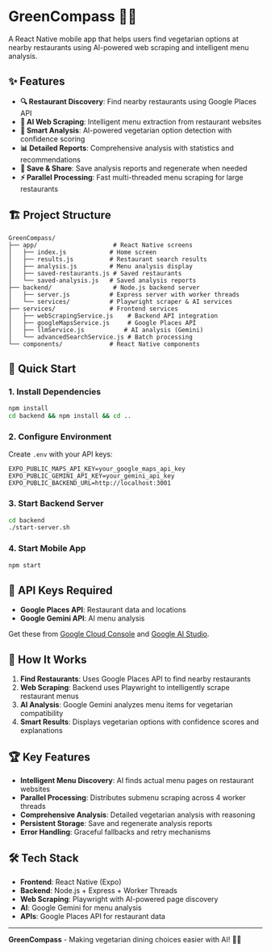 # GreenCompass 🧭🌱

A React Native mobile app that helps users find vegetarian options at nearby restaurants using AI-powered web scraping and intelligent menu analysis.

## ✨ Features

- **🔍 Restaurant Discovery**: Find nearby restaurants using Google Places API
- **🤖 AI Web Scraping**: Intelligent menu extraction from restaurant websites
- **🧠 Smart Analysis**: AI-powered vegetarian option detection with confidence scoring
- **📊 Detailed Reports**: Comprehensive analysis with statistics and recommendations
- **💾 Save & Share**: Save analysis reports and regenerate when needed
- **⚡ Parallel Processing**: Fast multi-threaded menu scraping for large restaurants

## 🏗️ Project Structure

```
GreenCompass/
├── app/                     # React Native screens
│   ├── index.js            # Home screen
│   ├── results.js          # Restaurant search results
│   ├── analysis.js         # Menu analysis display
│   ├── saved-restaurants.js # Saved restaurants
│   └── saved-analysis.js   # Saved analysis reports
├── backend/                 # Node.js backend server
│   ├── server.js           # Express server with worker threads
│   └── services/           # Playwright scraper & AI services
├── services/               # Frontend services
│   ├── webScrapingService.js    # Backend API integration
│   ├── googleMapsService.js     # Google Places API
│   ├── llmService.js           # AI analysis (Gemini)
│   └── advancedSearchService.js # Batch processing
└── components/             # React Native components
```

## 🚀 Quick Start

### 1. Install Dependencies
```bash
npm install
cd backend && npm install && cd ..
```

### 2. Configure Environment
Create `.env` with your API keys:
```env
EXPO_PUBLIC_MAPS_API_KEY=your_google_maps_api_key
EXPO_PUBLIC_GEMINI_API_KEY=your_gemini_api_key
EXPO_PUBLIC_BACKEND_URL=http://localhost:3001
```

### 3. Start Backend Server
```bash
cd backend
./start-server.sh
```

### 4. Start Mobile App
```bash
npm start
```

## 🔑 API Keys Required

- **Google Places API**: Restaurant data and locations
- **Google Gemini API**: AI menu analysis

Get these from [Google Cloud Console](https://console.cloud.google.com/) and [Google AI Studio](https://makersuite.google.com/).

## 🤖 How It Works

1. **Find Restaurants**: Uses Google Places API to find nearby restaurants
2. **Web Scraping**: Backend uses Playwright to intelligently scrape restaurant menus
3. **AI Analysis**: Google Gemini analyzes menu items for vegetarian compatibility
4. **Smart Results**: Displays vegetarian options with confidence scores and explanations

## 🏆 Key Features

- **Intelligent Menu Discovery**: AI finds actual menu pages on restaurant websites
- **Parallel Processing**: Distributes submenu scraping across 4 worker threads
- **Comprehensive Analysis**: Detailed vegetarian analysis with reasoning
- **Persistent Storage**: Save and regenerate analysis reports
- **Error Handling**: Graceful fallbacks and retry mechanisms

## 🛠️ Tech Stack

- **Frontend**: React Native (Expo)
- **Backend**: Node.js + Express + Worker Threads
- **Web Scraping**: Playwright with AI-powered page discovery
- **AI**: Google Gemini for menu analysis
- **APIs**: Google Places API for restaurant data

---

**GreenCompass** - Making vegetarian dining choices easier with AI! 🌱✨